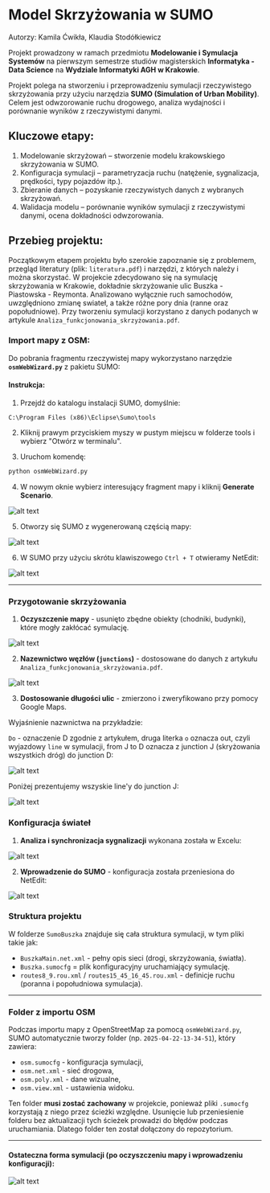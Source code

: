 # Model Skrzyżowania w SUMO

Autorzy: Kamila Ćwikła, Klaudia Stodółkiewicz

Projekt prowadzony w ramach przedmiotu **Modelowanie i Symulacja Systemów** na pierwszym semestrze studiów magisterskich **Informatyka - Data Science** na **Wydziale Informatyki AGH w Krakowie**.

Projekt polega na stworzeniu i przeprowadzeniu symulacji rzeczywistego skrzyżowania przy użyciu narzędzia **SUMO (Simulation of Urban Mobility)**. Celem jest odwzorowanie ruchu drogowego, analiza wydajności i porównanie wyników z rzeczywistymi danymi.

## Kluczowe etapy:

1. Modelowanie skrzyżowań – stworzenie modelu krakowskiego skrzyżowania w SUMO.
2. Konfiguracja symulacji – parametryzacja ruchu (natężenie, sygnalizacja, prędkości, typy pojazdów itp.).
3. Zbieranie danych – pozyskanie rzeczywistych danych z wybranych skrzyżowań.
4. Walidacja modelu – porównanie wyników symulacji z rzeczywistymi danymi, ocena dokładności odwzorowania.

## Przebieg projektu:

Początkowym etapem projektu było szerokie zapoznanie się z problemem, przegląd literatury (plik: `literatura.pdf`) i narzędzi, z których należy i można skorzystać. W projekcie zdecydowano się na symulację skrzyżowania w Krakowie, dokładnie skrzyżowanie ulic Buszka - Piastowska - Reymonta. Analizowano wyłącznie ruch samochodów, uwzględniono zmianę swiateł, a także różne pory dnia (ranne oraz popołudniowe). Przy tworzeniu symulacji korzystano z danych podanych w artykule `Analiza_funkcjonowania_skrzyżowania.pdf`.

### Import mapy z OSM:

Do pobrania fragmentu rzeczywistej mapy wykorzystano narzędzie **`osmWebWizard.py`** z pakietu SUMO:

#### Instrukcja:

1. Przejdź do katalogu instalacji SUMO, domyślnie:

`C:\Program Files (x86)\Eclipse\Sumo\tools`

2. Kliknij prawym przyciskiem myszy w pustym miejscu w folderze tools i wybierz "Otwórz w terminalu".

3. Uruchom komendę:

```bash
python osmWebWizard.py
```

4. W nowym oknie wybierz interesujący fragment mapy i kliknij **Generate Scenario**.

![alt text](Zdjęcia/image-1.png)

5. Otworzy się SUMO z wygenerowaną częścią mapy:

![alt text](Zdjęcia/image-2.png)

6. W SUMO przy użyciu skrótu klawiszowego `Ctrl + T` otwieramy NetEdit:

![alt text](Zdjęcia/image-3.png)

---

### Przygotowanie skrzyżowania

1. **Oczyszczenie mapy** - usunięto zbędne obiekty (chodniki, budynki), które mogły zakłócać symulację.

![alt text](Zdjęcia/image-4.png)

2. **Nazewnictwo węzłów (`junctions`)** - dostosowane do danych z artykułu `Analiza_funkcjonowania_skrzyżowania.pdf`.

![alt text](Zdjęcia/image-5.png)

3. **Dostosowanie długości ulic** - zmierzono i zweryfikowano przy pomocy Google Maps.

Wyjaśnienie nazwnictwa na przykładzie:

`Do` - oznaczenie D zgodnie z artykułem, druga literka `o` oznacza out, czyli wyjazdowy `line` w symulacji, from J to D oznacza z junction J (skryżowania wszystkich dróg) do junction D:

![alt text](Zdjęcia/image-6.png)

Poniżej prezentujemy wszyskie line'y do junction J:

![alt text](Zdjęcia/image-7.png)

### Konfiguracja świateł

1. **Analiza i synchronizacja sygnalizacji** wykonana została w Excelu:

![alt text](Zdjęcia/image-9.png)

2. **Wprowadzenie do SUMO** - konfiguracja została przeniesiona do NetEdit:

![alt text](Zdjęcia/image-8.png)

### Struktura projektu

W folderze `SumoBuszka` znajduje się cała struktura symulacji, w tym pliki takie jak:

- `BuszkaMain.net.xml` - pełny opis sieci (drogi, skrzyżowania, światła).
- `Buszka.sumocfg` = plik konfiguracyjny uruchamiający symulację.
- `routes8_9.rou.xml` / `routes15_45_16_45.rou.xml` - definicje ruchu (poranna i popołudniowa symulacja).

---

### Folder z importu OSM

Podczas importu mapy z OpenStreetMap za pomocą `osmWebWizard.py`, SUMO automatycznie tworzy folder (np. `2025-04-22-13-34-51`), który zawiera:

- `osm.sumocfg` - konfiguracja symulacji,
- `osm.net.xml` - sieć drogowa,
- `osm.poly.xml` - dane wizualne,
- `osm.view.xml` - ustawienia widoku.

Ten folder **musi zostać zachowany** w projekcie, ponieważ pliki `.sumocfg` korzystają z niego przez ścieżki względne. Usunięcie lub przeniesienie folderu bez aktualizacji tych ścieżek prowadzi do błędów podczas uruchamiania. Dlatego folder ten został dołączony do repozytorium.

---

#### Ostateczna forma symulacji (po oczyszczeniu mapy i wprowadzeniu konfiguracji):

![alt text](Zdjęcia/image-10.png)

